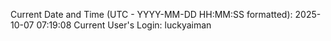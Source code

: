 Current Date and Time (UTC - YYYY-MM-DD HH:MM:SS formatted): 2025-10-07 07:19:08
Current User's Login: luckyaiman
